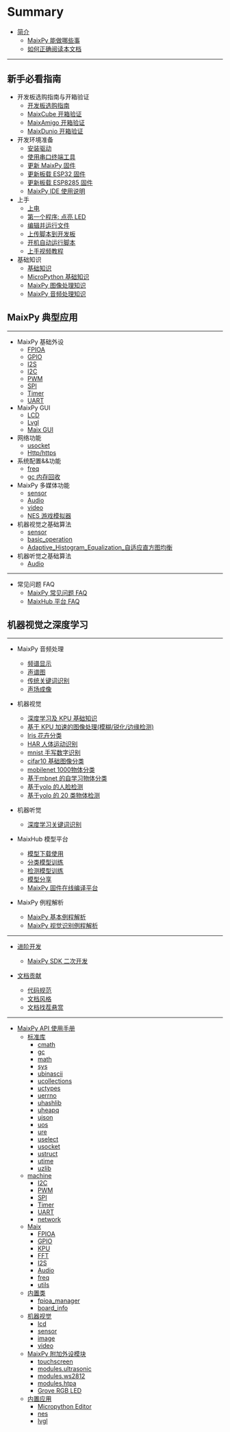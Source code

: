 # Summary

* [简介](README.md)
  - [MaixPy 能做哪些事](./what_maix_do.md)
  - [如何正确阅读本文档](./how_to_read.md)

----

## 新手必看指南

* 开发板选购指南与开箱验证
  - [开发板选购指南](./develop_kit_board/get_hardware.md)
  - [MaixCube 开箱验证](./develop_kit_board/maix_cube.md)
  - [MaixAmigo 开箱验证](./develop_kit_board/Maix_amigo.md)
  - [MaixDunio 开箱验证](./develop_kit_board/maix_duino.md)
* 开发环境准备
  - [安装驱动](./get_started/env_install_driver.md)
  - [使用串口终端工具](./get_started/env_serial_tools.md)
  - [更新 MaixPy 固件](./get_started/upgrade_maixpy_firmware.md)
  - [更新板载 ESP32 固件](./get_started/upgrade_esp32_firmware.md)
  - [更新板载 ESP8285 固件](./get_started/upgrade_esp8285_firmware.md)
  - [MaixPy IDE 使用说明](./get_started/env_maixpyide.md)
* 上手
  - [上电](./get_started/get_started_power_on.md)
  - [第一个程序: 点亮 LED](./get_started/get_started_led_blink.md)
  - [编辑并运行文件](./get_started/get_started_edit_file.md)
  - [上传脚本到开发板](./get_started/get_started_upload_script.md)
  - [开机自动运行脚本](./get_started/get_started_boot.md)
  - [上手视频教程](./get_started/maixpy_get_started_video.md)
* 基础知识
  - [基础知识](./get_started/knowledge_prepare.md)
  - [MicroPython 基础知识](./get_started/knowledge_micropython.md)
  - [MaixPy 图像处理知识](./get_started/knowledge_image.md)
  - [MaixPy 音频处理知识](./get_started/knowledge_audio.md)


## MaixPy 典型应用


----

* MaixPy 基础外设
  - [FPIOA](./api_reference/Maix/fpioa.md)
  - [GPIO](./api_reference/Maix/gpio.md)
  - [I2S](./api_reference/Maix/i2s.md)
  - [I2C](./api_reference/machine/i2c.md)
  - [PWM](./api_reference/machine/pwm.md)
  - [SPI](./api_reference/machine/spi.md)
  - [Timer](./api_reference/machine/timer.md)
  - [UART](./api_reference/machine/uart.md)
* MaixPy GUI
  - [LCD](./api_reference/machine_vision/lcd.md)
  - [Lvgl](./api_reference/application/lvgl.md)
  - [Maix GUI]()
* 网络功能
  - [usocket](./api_reference/standard/usocket.md)
  - [Http/https](./api_reference/machine/network.md)
* 系统配置&&功能
  - [freq](./api_reference/Maix/freq.md)
  - [gc 内存回收](./api_reference/standard/gc.md)
* MaixPy 多媒体功能
  - [sensor](./api_reference/machine_vision/sensor.md)
  - [Audio](./api_reference/Maix/audio.md)
  - [video](./api_reference/machine_vision/video.md)
  - [NES 游戏模拟器](././api_reference/application/nes.md)
* 机器视觉之基础算法
  - [sensor](./application/image/sensor.md)
  - [basic_operation](./application/image/basic_operation.md)
  - [Adaptive_Histogram_Equalization_自适应直方图均衡]()
* 机器听觉之基础算法
  - [Audio]()

-----

* 常见问题 FAQ
  - [MaixPy 常见问题 FAQ](./others/maixpy_faq.md)
  - [MaixHub 平台 FAQ](./others/maixhub_faq.md)
## 机器视觉之深度学习


----

* MaixPy 音频处理
  - [频谱显示]()
  - [声谱图]()
  - [传统关键词识别]()
  - [声场成像]()
* 机器视觉
  - [深度学习及 KPU 基础知识](./DeepLearning/basic_konwledge.md)
  - [基于 KPU 加速的图像处理(模糊/锐化/边缘检测)]()
  - [Iris 花卉分类]()
  - [HAR 人体运动识别]()
  - [mnist 手写数字识别]()
  - [cifar10 基础图像分类]()
  - [mobilenet 1000物体分类]()
  - [基于mbnet 的自学习物体分类]()
  - [基于yolo 的人脸检测]()
  - [基于yolo 的 20 类物体检测]()
* 机器听觉
  - [深度学习关键词识别]()

* MaixHub 模型平台
  - [模型下载使用](./maixhub/maixhub_platform.md)
  - [分类模型训练]()
  - [检测模型训练]()
  - [模型分享]()
  - [MaixPy 固件在线编译平台]()
* MaixPy 例程解析
  - [MaixPy 基本例程解析]()
  - [MaixPy 视觉识别例程解析]()



-----

* [进阶开发]()
  * [MaixPy SDK 二次开发](./advanced/compile.md)

* [文档贡献]()
  - [代码规范](./advanced/code_struct.md)
  - [文档风格](./advanced/coding_style.md)
  - [文档找茬悬赏]()

-----

* [MaixPy API 使用手册](./api_reference/README.md)
  * [标准库](./api_reference/standard/README.md)
    - [cmath](./api_reference/standard/cmath.md) 
    - [gc](./api_reference/standard/gc.md) 
    - [math](./api_reference/standard/math.md) 
    - [sys](./api_reference/standard/sys.md) 
    - [ubinascii](./api_reference/standard/ubinascii.md) 
    - [ucollections](./api_reference/standard/ucollections.md) 
    - [uctypes](./api_reference/standard/uctypes.md)
    - [uerrno](./api_reference/standard/uerrno.md)
    - [uhashlib](./api_reference/standard/uhashlib.md)
    - [uheapq](./api_reference/standard/uheapq.md)
    - [ujson](./api_reference/standard/ujson.md)
    - [uos](./api_reference/standard/uos.md) 
    - [ure](./api_reference/standard/ure.md) 
    - [uselect](./api_reference/standard/uselect.md) 
    - [usocket](./api_reference/standard/usocket.md)
    - [ustruct](./api_reference/standard/ustruct.md) 
    - [utime](./api_reference/standard/utime.md) 
    - [uzlib](./api_reference/standard/uzlib.md) 
  * [machine](./api_reference/machine/README.md)
    - [I2C](./api_reference/machine/i2c.md)
    - [PWM](./api_reference/machine/pwm.md)
    - [SPI](./api_reference/machine/spi.md)
    - [Timer](./api_reference/machine/timer.md)
    - [UART](./api_reference/machine/uart.md)
    - [network](./api_reference/machine/network.md)
  * [Maix](./api_reference/Maix/README.md)
    - [FPIOA](./api_reference/Maix/fpioa.md)
    - [GPIO](./api_reference/Maix/gpio.md)
    - [KPU](./api_reference/Maix/kpu.md)
    - [FFT](./api_reference/Maix/fft.md)
    - [I2S](./api_reference/Maix/i2s.md)
    - [Audio](./api_reference/Maix/audio.md)
    - [freq](./api_reference/Maix/freq.md)
    - [utils](./api_reference/Maix/utils.md)
  * [内置类](./api_reference/builtin_py/README.md)
    - [fpioa_manager](./api_reference/builtin_py/fm.md)
    - [board_info](./api_reference/builtin_py/board_info.md)
  * [机器视觉](./api_reference/machine_vision/README.md)
    - [lcd](./api_reference/machine_vision/lcd.md)
    - [sensor](./api_reference/machine_vision/sensor.md)
    - [image](./api_reference/machine_vision/image.md)
    - [video](./api_reference/machine_vision/video.md)
  * [MaixPy 附加外设模块](./api_reference/peripheral_modules/README.md)
    - [touchscreen](./api_reference/peripheral_modules/touchscreen.md)
    - [modules.ultrasonic](./api_reference/peripheral_modules/ultrasonic.md)
    - [modules.ws2812](./api_reference/peripheral_modules/ws2812.md)
    - [modules.htpa](./api_reference/peripheral_modules/htpa.md)
    - [Grove RGB LED](./api_reference/peripheral_modules/grove_chainable_rgb_led.md)
  * [内置应用](./api_reference/application/README.md)
    - [Micropython Editor](./api_reference/application/pye.md)
    - [nes](./api_reference/application/nes.md)
    - [lvgl](./api_reference/application/lvgl.md)

